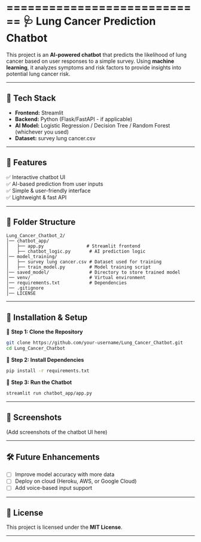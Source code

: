 ============================
🩺 Lung Cancer Prediction Chatbot
============================

This project is an **AI-powered chatbot** that predicts the likelihood of lung cancer based on user responses to a simple survey. Using **machine learning**, it analyzes symptoms and risk factors to provide insights into potential lung cancer risk.

-------------------------------------------------
📌 Tech Stack
-------------------------------------------------
- **Frontend:** Streamlit  
- **Backend:** Python (Flask/FastAPI - if applicable)  
- **AI Model:** Logistic Regression / Decision Tree / Random Forest (whichever you used)  
- **Dataset:** survey lung cancer.csv  

-------------------------------------------------
🚀 Features
-------------------------------------------------
✅ Interactive chatbot UI  
✅ AI-based prediction from user inputs  
✅ Simple & user-friendly interface  
✅ Lightweight & fast API  

-------------------------------------------------
📂 Folder Structure
-------------------------------------------------
```
Lung_Cancer_Chatbot_2/
│── chatbot_app/
│   ├── app.py                # Streamlit frontend
│   ├── chatbot_logic.py       # AI prediction logic
│── model_training/
│   ├── survey lung cancer.csv # Dataset used for training
│   ├── train_model.py         # Model training script
│── saved_model/               # Directory to store trained model
│── venv/                      # Virtual environment
│── requirements.txt           # Dependencies
│── .gitignore
│── LICENSE
```

-------------------------------------------------
🚀 Installation & Setup
-------------------------------------------------

🔹 **Step 1: Clone the Repository**  
```sh
git clone https://github.com/your-username/Lung_Cancer_Chatbot.git
cd Lung_Cancer_Chatbot
```

🔹 **Step 2: Install Dependencies**  
```sh
pip install -r requirements.txt
```

🔹 **Step 3: Run the Chatbot**  
```sh
streamlit run chatbot_app/app.py
```

-------------------------------------------------
📸 Screenshots
-------------------------------------------------
(Add screenshots of the chatbot UI here)

-------------------------------------------------
🛠 Future Enhancements
-------------------------------------------------
- [ ] Improve model accuracy with more data  
- [ ] Deploy on cloud (Heroku, AWS, or Google Cloud)  
- [ ] Add voice-based input support  

-------------------------------------------------
📜 License
-------------------------------------------------
This project is licensed under the **MIT License**.  

-------------------------------------------------

